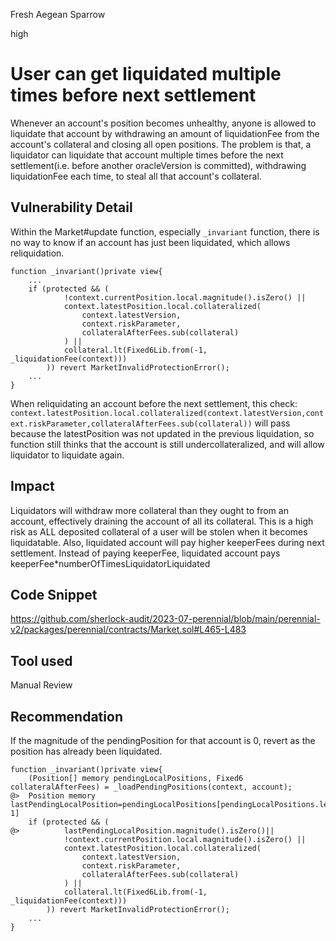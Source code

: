 Fresh Aegean Sparrow

high

# User can get liquidated multiple times before next settlement

Whenever an account's position becomes unhealthy, anyone is allowed to liquidate that account by withdrawing an amount of liquidationFee from the account's collateral and closing all open positions.
The problem is that, a liquidator can liquidate that account multiple times before the next settlement(i.e. before another oracleVersion is committed), withdrawing liquidationFee each time, to steal all that account's collateral.

## Vulnerability Detail

Within the Market#update function, especially `_invariant` function, there is no way to know if an account has just been liquidated, which allows reliquidation.

```solidity
function _invariant()private view{
    ...
    if (protected && (
            !context.currentPosition.local.magnitude().isZero() ||
            context.latestPosition.local.collateralized(
                context.latestVersion,
                context.riskParameter,
                collateralAfterFees.sub(collateral)
            ) ||
            collateral.lt(Fixed6Lib.from(-1, _liquidationFee(context)))
        )) revert MarketInvalidProtectionError();
    ...
}
```

When reliquidating an account before the next settlement, this check: `context.latestPosition.local.collateralized(context.latestVersion,context.riskParameter,collateralAfterFees.sub(collateral))` will pass because the latestPosition was not updated in the previous liquidation, so function still thinks that the account is still undercollateralized, and will allow liquidator to liquidate again.

## Impact

Liquidators will withdraw more collateral than they ought to from an account, effectively draining the account of all its collateral.
This is a high risk as ALL deposited collateral of a user will be stolen when it becomes liquidatable.
Also, liquidated account will pay higher keeperFees during next settlement. Instead of paying keeperFee, liquidated account pays keeperFee\*numberOfTimesLiquidatorLiquidated

## Code Snippet

https://github.com/sherlock-audit/2023-07-perennial/blob/main/perennial-v2/packages/perennial/contracts/Market.sol#L465-L483

## Tool used

Manual Review

## Recommendation

If the magnitude of the pendingPosition for that account is 0, revert as the position has already been liquidated.

```solidity
function _invariant()private view{
    (Position[] memory pendingLocalPositions, Fixed6 collateralAfterFees) = _loadPendingPositions(context, account);
@>  Position memory lastPendingLocalPosition=pendingLocalPositions[pendingLocalPositions.length-1]
    if (protected && (
@>          lastPendingLocalPosition.magnitude().isZero()||
            !context.currentPosition.local.magnitude().isZero() ||
            context.latestPosition.local.collateralized(
                context.latestVersion,
                context.riskParameter,
                collateralAfterFees.sub(collateral)
            ) ||
            collateral.lt(Fixed6Lib.from(-1, _liquidationFee(context)))
        )) revert MarketInvalidProtectionError();
    ...
}
```